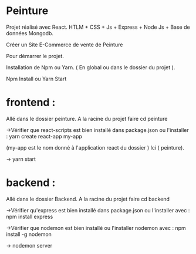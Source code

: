 # Peinture

Projet réalisé avec React.   HTLM + CSS + Js + Express + Node Js + Base de données Mongodb.

Créer un Site E-Commerce de vente de Peinture

Pour démarrer le projet. 

Installation de Npm ou Yarn.  ( En global ou dans le dossier du projet ). 

Npm Install ou Yarn Start

frontend :  
=======

Allé dans le dossier peinture.
A la racine du projet faire cd peinture

->Vérifier que react-scripts  est bien installé dans package.json ou l'installer : yarn create react-app my-app 

(my-app est le nom donné à l'application react du dossier ) Ici ( peinture).

-> yarn start 


backend :  
=======

Allé dans le dossier Backend.
A la racine du projet faire cd backend

->Vérifier qu'express est bien installé dans package.json ou l'installer avec : npm install express

->Vérifier que nodemon est bien installé ou l'installer nodemon avec : npm install -g nodemon

-> nodemon server 

